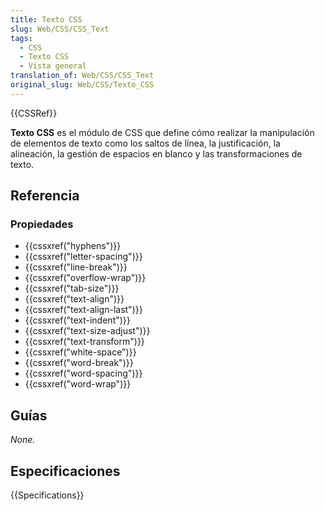 ```yaml
---
title: Texto CSS
slug: Web/CSS/CSS_Text
tags:
  - CSS
  - Texto CSS
  - Vista general
translation_of: Web/CSS/CSS_Text
original_slug: Web/CSS/Texto_CSS
---
```


{{CSSRef}}

**Texto CSS** es el módulo de CSS que define cómo realizar la manipulación de elementos de texto como los saltos de línea, la justificación, la alineación, la gestión de espacios en blanco y las transformaciones de texto.

## Referencia

### Propiedades

- {{cssxref("hyphens")}}
- {{cssxref("letter-spacing")}}
- {{cssxref("line-break")}}
- {{cssxref("overflow-wrap")}}
- {{cssxref("tab-size")}}
- {{cssxref("text-align")}}
- {{cssxref("text-align-last")}}
- {{cssxref("text-indent")}}
- {{cssxref("text-size-adjust")}}
- {{cssxref("text-transform")}}
- {{cssxref("white-space")}}
- {{cssxref("word-break")}}
- {{cssxref("word-spacing")}}
- {{cssxref("word-wrap")}}

## Guías

_None._

## Especificaciones

{{Specifications}}
